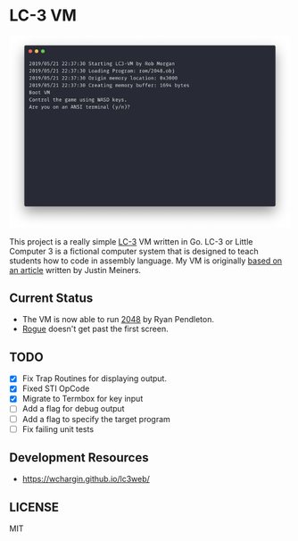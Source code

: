 # LC-3 VM

![LC-3 VM by Rob Morgan](docs/lc3-vm.png)

This project is a really simple [LC-3](https://en.wikipedia.org/wiki/LC-3) VM written in Go. LC-3 or Little Computer 3 is
a fictional computer system that is designed to teach students how to code in assembly language. My VM is originally [based
on an article](https://justinmeiners.github.io/lc3-vm/) written by Justin Meiners.

## Current Status

- The VM is now able to run [2048](https://github.com/rpendleton/lc3-2048) by Ryan Pendleton.
- [Rogue](https://github.com/justinmeiners/lc3-rogue) doesn't get past the first screen.

## TODO

- [x] Fix Trap Routines for displaying output.
- [x] Fixed STI OpCode
- [x] Migrate to Termbox for key input
- [ ] Add a flag for debug output
- [ ] Add a flag to specify the target program
- [ ] Fix failing unit tests

## Development Resources

- https://wchargin.github.io/lc3web/

## LICENSE

MIT
